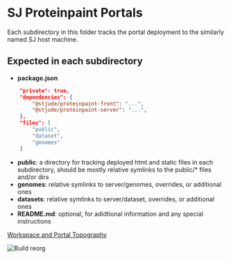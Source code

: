 # SJ Proteinpaint Portals

Each subdirectory in this folder tracks the portal deployment to the similarly named SJ host machine.

## Expected in each subdirectory

- **package.json**

```json
	"private": true,
	"dependencies": {
		"@stjude/proteinpaint-front": "...",
		"@stjude/proteinpaint-server": "...",
	},
	"files": [
		"public",
		"dataset",
		"genomes"
	]
```
- **public**: a directory for tracking deployed html and static files in each subdirectory,
should be mostly relative symlinks to the public/* files and/or dirs
- **genomes**: relative symlinks to server/genomes, overrides, or additional ones
- **datasets**: relative symlinks to server/dataset, overrides, or additional ones
- **README.md**: optional, for adidtional information and any special instructions

[Workspace and Portal Topography](https://docs.google.com/drawings/d/1mNADxpq78wdl578CNLiI0YFVhGmgfZ9Qsya_ES9uSRc/edit?usp=sharing)

![Build reorg](https://user-images.githubusercontent.com/411031/195737050-874d47db-b5e7-45fc-a77a-21e44cdc1eab.png)
